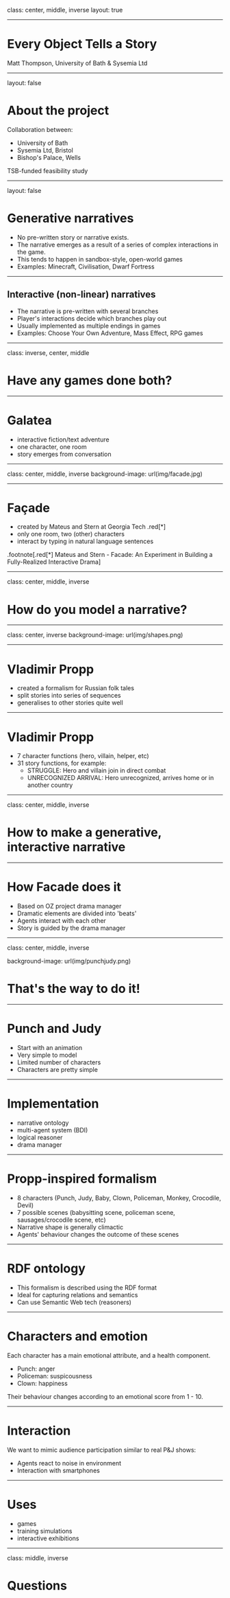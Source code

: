 class: center, middle, inverse
layout: true

---

# Every Object Tells a Story
Matt Thompson, University of Bath & Sysemia Ltd

<!-- punch and judy image -->
<!-- ![Default-aligned-image](img/punchJudy.png) -->

---
layout: false

# About the project

Collaboration between:

- University of Bath
- Sysemia Ltd, Bristol
- Bishop's Palace, Wells

TSB-funded feasibility study

---
layout: false
# Generative narratives

- No pre-written story or narrative exists.
- The narrative emerges as a result of a series of complex interactions in the game.
- This tends to happen in sandbox-style, open-world games
- Examples: Minecraft, Civilisation, Dwarf Fortress

---

## Interactive (non-linear) narratives

- The narrative is pre-written with several branches
- Player's interactions decide which branches play out
- Usually implemented as multiple endings in games
- Examples: Choose Your Own Adventure, Mass Effect, RPG games

---
class: inverse, center, middle
# Have any games done both?

---

# Galatea

- interactive fiction/text adventure
- one character, one room
- story emerges from conversation

---
class: center, middle, inverse
background-image: url(img/facade.jpg)

---
# Façade

- created by Mateus and Stern at Georgia Tech .red[*]
- only one room, two (other) characters
- interact by typing in natural language sentences


.footnote[.red[*] Mateus and Stern - Facade: An Experiment in Building a Fully-Realized Interactive Drama]

---

class: center, middle, inverse

# How do you model a narrative?

---
class: center, inverse
background-image: url(img/shapes.png)

---

# Vladimir Propp

- created a formalism for Russian folk tales
- split stories into series of sequences
- generalises to other stories quite well

---
# Vladimir Propp

- 7 character functions (hero, villain, helper, etc)
- 31 story functions, for example:
	- STRUGGLE: Hero and villain join in direct combat
	- UNRECOGNIZED ARRIVAL: Hero unrecognized, arrives home or in another country


---
class: center, middle, inverse

# How to make a generative, interactive narrative

---


# How Facade does it

- Based on OZ project drama manager
- Dramatic elements are divided into 'beats'
- Agents interact with each other
- Story is guided by the drama manager

---
class: center, middle, inverse

background-image: url(img/punchjudy.png)
# That's the way to do it!

---

# Punch and Judy

- Start with an animation
- Very simple to model
- Limited number of characters
- Characters are pretty simple

---
# Implementation

- narrative ontology
- multi-agent system (BDI)
- logical reasoner
- drama manager

---
# Propp-inspired formalism

- 8 characters (Punch, Judy, Baby, Clown, Policeman, Monkey, Crocodile, Devil)
- 7 possible scenes (babysitting scene, policeman scene, sausages/crocodile scene, etc)
- Narrative shape is generally climactic
- Agents' behaviour changes the outcome of these scenes

---
# RDF ontology

- This formalism is described using the RDF format
- Ideal for capturing relations and semantics
- Can use Semantic Web tech (reasoners)

---
# Characters and emotion

Each character has a main emotional attribute, and a health component.

- Punch: anger
- Policeman: suspicousness
- Clown: happiness

Their behaviour changes according to an emotional score from 1 - 10.


---
# Interaction

We want to mimic audience participation similar to real P&J shows:

- Agents react to noise in environment
- Interaction with smartphones

---
# Uses

- games
- training simulations
- interactive exhibitions


---
class: middle, inverse

# Questions

